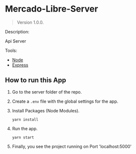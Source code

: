 # Mercado-Libre-Server

> Version 1.0.0.

Description:

Api Server

Tools:

- [Node](https://nodejs.org/en/about/)
- [Express](https://expressjs.com/)

## How to run this App

1. Go to the server folder of the repo.
2. Create a `.env` file with the global settings for the app.
3. Install Packages (Node Modules).

   ```
   yarn install
   ```

4. Run the app.

   ```
   yarn start
   ```

5. Finally, you see the project running on Port 'localhost:5000'
